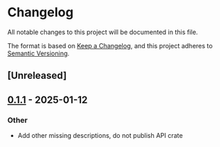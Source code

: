 # Changelog

All notable changes to this project will be documented in this file.

The format is based on [Keep a Changelog](https://keepachangelog.com/en/1.0.0/),
and this project adheres to [Semantic Versioning](https://semver.org/spec/v2.0.0.html).

## [Unreleased]

## [0.1.1](https://github.com/aoe2ct/aoe2rec/compare/aoe2rec-v0.1.0...aoe2rec-v0.1.1) - 2025-01-12

### Other

- Add other missing descriptions, do not publish API crate
